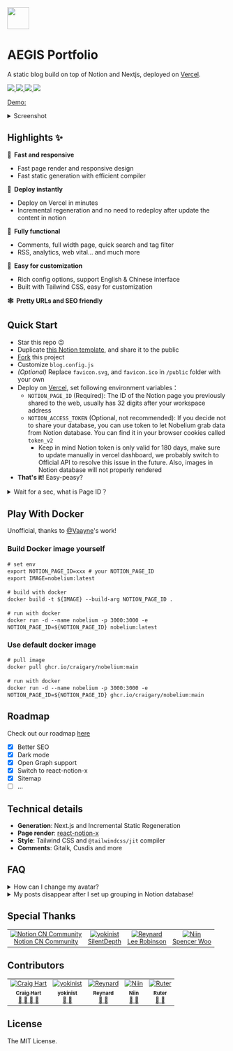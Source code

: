 <img src="https://cdn.statically.io/gh/craigary/nobelium/main/Nobelium-Logo.svg" width="50" height="50">

# AEGIS Portfolio

A static blog build on top of Notion and Nextjs, deployed on [Vercel](https://vercel.com?utm_source=Craigary&utm_campaign=oss).

<p>
  <a aria-label="GitHub commit activity" href="https://github.com/craigary/nobelium/commits/main" title="GitHub commit activity">
    <img src="https://img.shields.io/github/commit-activity/m/craigary/nobelium?style=for-the-badge">
  </a>
  <a aria-label="GitHub contributors" href="https://github.com/craigary/nobelium/graphs/contributors" title="GitHub contributors">
    <img src="https://img.shields.io/github/contributors/craigary/nobelium?color=orange&style=for-the-badge">
  </a>
  <a aria-label="Build status" href="#" title="Build status">
    <img src="https://img.shields.io/github/deployments/craigary/nobelium/Preview?logo=Vercel&style=for-the-badge">
  </a>
  <a aria-label="Powered by Vercel" href="https://vercel.com?utm_source=Craigary&utm_campaign=oss" title="Powered by Vercel">
    <img src="https://www.datocms-assets.com/31049/1618983297-powered-by-vercel.svg" height="28">
  </a>
</p>

[Demo:](https://aegis-portfolio.vercel.app/)

<details><summary>Screenshot</summary>
<img src="https://github.com/craigary/nobelium/blob/main/desktop.png?raw=true">
</details>

## Highlights ✨

**🚀 &nbsp;Fast and responsive**

- Fast page render and responsive design
- Fast static generation with efficient compiler

**🤖 &nbsp;Deploy instantly**

- Deploy on Vercel in minutes
- Incremental regeneration and no need to redeploy after update the content in notion

**🚙 &nbsp;Fully functional**

- Comments, full width page, quick search and tag filter
- RSS, analytics, web vital... and much more

**🎨 &nbsp;Easy for customization**

- Rich config options, support English & Chinese interface
- Built with Tailwind CSS, easy for customization

**🕸 &nbsp;Pretty URLs and SEO friendly**

## Quick Start

- Star this repo 😉
- Duplicate [this Notion template](https://craigary-old.notion.site/866916e3b939468b9b6f1d47dce99f9c?v=73fd891cab654e35b44893608a23760e), and share it to the public
- [Fork](https://github.com/craigary/nobelium/fork) this project
- Customize `blog.config.js`
- _(Optional)_ Replace `favicon.svg`, and `favicon.ico` in `/public` folder with your own
- Deploy on [Vercel](https://vercel.com), set following environment variables：
  - `NOTION_PAGE_ID` (Required): The ID of the Notion page you previously shared to the web, usually has 32 digits after your workspace address
  - `NOTION_ACCESS_TOKEN` (Optional, not recommended): If you decide not to share your database, you can use token to let Nobelium grab data from Notion database. You can find it in your browser cookies called `token_v2`
    - Keep in mind Notion token is only valid for 180 days, make sure to update manually in vercel dashboard, we probably switch to Official API to resolve this issue in the future. Also, images in Notion database will not properly rendered
- **That's it!** Easy-peasy?

<details><summary>Wait for a sec, what is Page ID？</summary>
  <img src="https://github.com/craigary/nobelium/blob/main/pageid.png?raw=true">
</details>

## Play With Docker

Unofficial, thanks to [@Vaayne](https://github.com/craigary/nobelium/pull/157)'s work!

### Build Docker image yourself
```
# set env
export NOTION_PAGE_ID=xxx # your NOTION_PAGE_ID
export IMAGE=nobelium:latest

# build with docker
docker build -t ${IMAGE} --build-arg NOTION_PAGE_ID .

# run with docker
docker run -d --name nobelium -p 3000:3000 -e NOTION_PAGE_ID=${NOTION_PAGE_ID} nobelium:latest
```

### Use default docker image
```
# pull image
docker pull ghcr.io/craigary/nobelium:main

# run with docker
docker run -d --name nobelium -p 3000:3000 -e NOTION_PAGE_ID=${NOTION_PAGE_ID} ghcr.io/craigary/nobelium:main
```

## Roadmap

Check out our roadmap [here](https://craigary.notion.site/Public-Roadmap-89d184e51653445ab5b347e4efac079e)

- [x] Better SEO
- [x] Dark mode
- [x] Open Graph support
- [x] Switch to react-notion-x
- [x] Sitemap
- [ ] ...

## Technical details

- **Generation**: Next.js and Incremental Static Regeneration
- **Page render**: [react-notion-x](https://github.com/NotionX/react-notion-x)
- **Style**: Tailwind CSS and `@tailwindcss/jit` compiler
- **Comments**: Gitalk, Cusdis and more

## FAQ

<details>
  <summary>How can I change my avatar?</summary>
  Nobelium fetches avatars from <a href="https://gravatar.com">Gravatar</a>. You need to set your avatar there with <strong>the same email address</strong> that you defined in <code>blog.config.js</code>.
</details>
<details>
  <summary>My posts disappear after I set up grouping in Notion database!</summary>
  Nobelium currently doesn’t support Notion database grouping. If you really want to manage your posts by groups, you can create views with filters instead.
</details>

## Special Thanks

<table><tr align="left">
  <td align="center"><a href="https://notion.so/cnotion" title="Notion CN Community"><img src="https://avatars.githubusercontent.com/u/4792552" width="64px;"alt="Notion CN Community"/></a><br/><a href="https://notion.so/cnotion" title="Notion CN Community">Notion CN Community</a></td>
  <td align="center"><a href="https://twitter.com/SilentDepthCN" title="SilentDepth"><img src="https://avatars.githubusercontent.com/u/7194254" width="64px;" alt="yokinist"/></a><br/><a href="https://twitter.com/SilentDepthCN" title="SilentDepth">SilentDepth</a></td>
  <td align="center"><a href="https://leerob.io/" title="Lee Robinson"><img src="https://avatars.githubusercontent.com/u/9113740" width="64px;" alt="Reynard"/></a><br/><a href="https://leerob.io" title="Lee Robinson">Lee Robinson</a></td>
  <td align="center"><a href="https://spencerwoo.com/" title="Spencer Woo"><img src="https://avatars.githubusercontent.com/u/32114380" width="64px;" alt="Niin"/></a><br/><a href="https://spencerwoo.com" title="Spencer Woo">Spencer Woo</a></td>
</tr></table>

## Contributors

<table><tr align="left">
  <td align="center"><a href="https://github.com/craigary"><img src="https://avatars.githubusercontent.com/u/10571717" width="64px;"alt="Craig Hart"/><br/><sub><b>Craig Hart</b></sub></a><br/><a href="https://github.com/craigary/nobelium/commits?author=craigary" title="Owner" >🎫 🔧 🎨 🐛</a></td>
  <td align="center"><a href="https://github.com/yokinist"><img src="https://avatars.githubusercontent.com/u/19779874" width="64px;" alt="yokinist"/><br/><sub><b>yokinist</b></sub></a><br/><a href="https://github.com/craigary/nobelium/commits?author=yokinist" title="yokinist" >🔧 🐛</a></td>
  <td align="center"><a href="https://github.com/reycn"><img src="https://avatars.githubusercontent.com/u/11225092" width="64px;" alt="Reynard"/><br/><sub><b>Reynard</b></sub></a><br/><a href="https://github.com/craigary/nobelium/commits?author=reycn" title="Reynard" > 🎨 🐛</a></td>
  <td align="center"><a href="https://github.com/Niinjoy"><img src="https://avatars.githubusercontent.com/u/39721307" width="64px;" alt="Niin"/><br/><sub><b>Niin</b></sub></a><br/><a href="https://github.com/craigary/nobelium/commits?author=Niinjoy" title="Niin" >🔧 🐛</a></td>
  <td align="center"><a href="https://github.com/ruter"><img src="https://avatars.githubusercontent.com/u/8568876" width="64px;" alt="Ruter"/><br/><sub><b>Ruter</b></sub></a><br/><a href="https://github.com/craigary/nobelium/commits?author=ruter" title="Ruter" >🔧 🐛</a></td>
</tr></table>

## License

The MIT License.

